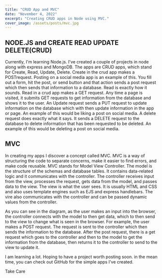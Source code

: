 ```yaml
---
title: "CRUD App and MVC"
date: "November 4, 2022"
excerpt: "Creating CRUD apps in Node using MVC."
cover_image: /assets/posts/mvc.jpg
---
```


## NODE.JS and CREATE READ UPDATE DELETE(CRUD)

Currently, I'm learning Node.js. I've created a couple of projects in node along with express and MongoDB. The apps are CRUD apps, which stand for Create, Read, Update, Delete. Create in the crud app makes a POSTrequest. Posting on a social media app is an example of this. You fill out a form, hit the post, or send button and that action sends a post request which then sends that information to a database. Read is exactly how it sounds. Read in a crud app makes a GET request. Any time a page is visited, it submits GET requests to get information from the database and shows it to the user. An Update request sends a PUT request to update information on the database which with then update information in the app or page. An example of this would be liking a post on social media. A delete request does exactly what it says. It sends a DELETE request to the database to delete information that has been requested to be deleted. An example of this would be deleting a post on social media.

## MVC

In creating my apps I discover a concept called MVC. MVC is a way of structuring the code to separate concerns, make it easier to find errors, and make code reusable. MVC stands for Model View Controller. The model is the structure of the schemas and database tables. It contains data-related logic and it communicates with the controller. The controller receives input from the view, processes the request, gets data from the model, and passes data to the view. The view is what the user sees. It is usually HTML and CSS and also uses template engines such as EJS and express handlebars. The vire also communicates with the controller and can be passed dynamic values from the controller.

As you can see in the diagram, as the user makes an input into the browser, the controller connects with the model to then get data, which to then send to the view to change what is seen in the browser. For example, the user makes a POST request. The request is sent to the controller which then sends the information to the database. After the post request, there is a get request which goes to the controller and then to the model to get the information from the database, then returns it to the controller to send to the view to update it.

I am learning a lot. Hoping to have a project worth posting soon. in the mean time, you can check out GitHub for the simple apps I've created.

Take Care
